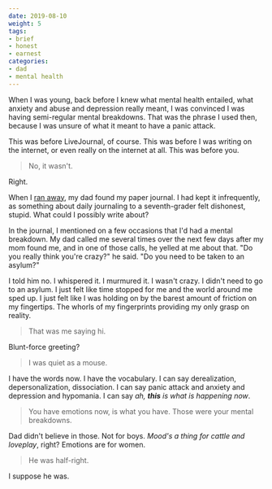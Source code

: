 ```yaml
---
date: 2019-08-10
weight: 5
tags:
- brief
- honest
- earnest
categories:
- dad
- mental health
---
```


When I was young, back before I knew what mental health entailed, what anxiety and abuse and depression really meant, I was convinced I was having semi-regular mental breakdowns. That was the phrase I used then, because I was unsure of what it meant to have a panic attack.

This was before LiveJournal, of course. This was before I was writing on the internet, or even really on the internet at all. This was before you.

> No, it wasn't.

Right.

When I [ran away](https://writing.drab-makyo.com/blog/running-away/), my dad found my paper journal. I had kept it infrequently, as something about daily journaling to a seventh-grader felt dishonest, stupid. What could I possibly write about?

In the journal, I mentioned on a few occasions that I'd had a mental breakdown. My dad called me several times over the next few days after my mom found me, and in one of those calls, he yelled at me about that. "Do you really think you're crazy?" he said. "Do you need to be taken to an asylum?"

I told him no. I whispered it. I murmured it. I wasn't crazy. I didn't need to go to an asylum. I just felt like time stopped for me and the world around me sped up. I just felt like I was holding on by the barest amount of friction on my fingertips. The whorls of my fingerprints providing my only grasp on reality.

> That was me saying hi.

Blunt-force greeting?

> I was quiet as a mouse.

I have the words now. I have the vocabulary. I can say derealization, depersonalization, dissociation. I can say panic attack and anxiety and depression and hypomania. I can say *ah, __this__ is what is happening now*.

> You have emotions now, is what you have. Those were your mental breakdowns.

Dad didn't believe in those. Not for boys. *Mood's a thing for cattle and loveplay*, right? Emotions are for women.

> He was half-right.

I suppose he was.
